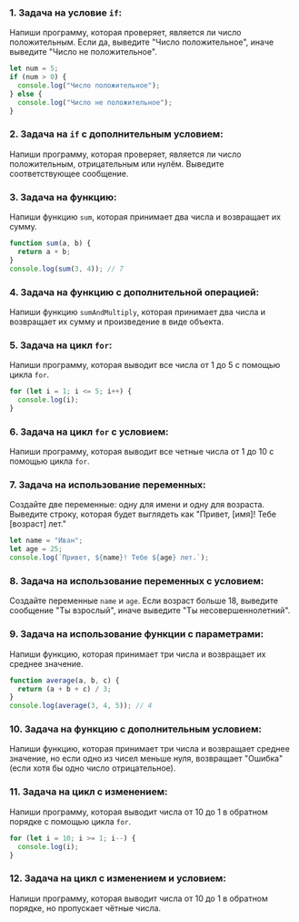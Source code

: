 ### 1. Задача на условие `if`:
Напиши программу, которая проверяет, является ли число положительным. Если да, выведите "Число положительное", иначе выведите "Число не положительное".

```javascript
let num = 5;
if (num > 0) {
  console.log("Число положительное");
} else {
  console.log("Число не положительное");
}
```

### 2. Задача на `if` с дополнительным условием:
Напиши программу, которая проверяет, является ли число положительным, отрицательным или нулём. Выведите соответствующее сообщение.


### 3. Задача на функцию:
Напиши функцию `sum`, которая принимает два числа и возвращает их сумму.

```javascript
function sum(a, b) {
  return a + b;
}
console.log(sum(3, 4)); // 7
```

### 4. Задача на функцию с дополнительной операцией:
Напиши функцию `sumAndMultiply`, которая принимает два числа и возвращает их сумму и произведение в виде объекта.

### 5. Задача на цикл `for`:
Напиши программу, которая выводит все числа от 1 до 5 с помощью цикла `for`.

```javascript
for (let i = 1; i <= 5; i++) {
  console.log(i);
}
```

### 6. Задача на цикл `for` с условием:
Напиши программу, которая выводит все четные числа от 1 до 10 с помощью цикла `for`.

### 7. Задача на использование переменных:
Создайте две переменные: одну для имени и одну для возраста. Выведите строку, которая будет выглядеть как "Привет, [имя]! Тебе [возраст] лет."

```javascript
let name = "Иван";
let age = 25;
console.log(`Привет, ${name}! Тебе ${age} лет.`);
```

### 8. Задача на использование переменных с условием:
Создайте переменные `name` и `age`. Если возраст больше 18, выведите сообщение "Ты взрослый", иначе выведите "Ты несовершеннолетний".


### 9. Задача на использование функции с параметрами:
Напиши функцию, которая принимает три числа и возвращает их среднее значение.

```javascript
function average(a, b, c) {
  return (a + b + c) / 3;
}
console.log(average(3, 4, 5)); // 4
```

### 10. Задача на функцию с дополнительным условием:
Напиши функцию, которая принимает три числа и возвращает среднее значение, но если одно из чисел меньше нуля, возвращает "Ошибка" (если хотя бы одно число отрицательное).


### 11. Задача на цикл с изменением:
Напиши программу, которая выводит числа от 10 до 1 в обратном порядке с помощью цикла `for`.

```javascript
for (let i = 10; i >= 1; i--) {
  console.log(i);
}
```

### 12. Задача на цикл с изменением и условием:
Напиши программу, которая выводит числа от 10 до 1 в обратном порядке, но пропускает чётные числа.

